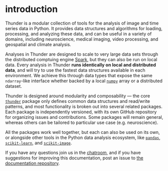 # introduction

Thunder is a modular collection of tools for the analysis of image and time series data in Python. It provides data structures and algorithms for loading, processing, and analyzing these  data, and can be useful in a variety of domains, including neuroscience, medical imaging, video processing, and geospatial and climate analysis.

Analyses in Thunder are designed to scale to very large data sets through the distributed comptuing engine [Spark](https://github.com/apache/spark), but they can also be run on local data. Every analysis in Thunder **runs identically on local and distributed data**, and will try to use the fastest data structures available in each environment. We achieve this through data types that expose the same `ndarray`-like interface whether backed by a local [`numpy`](https://github.com/numpy/numpy) array or a distributed dataset. 

Thunder is designed around modularity and composability — the core [`thunder`](https://github.com/thunder-project/thunder) package only defines common data structures and read/write patterns, and most functionality is broken out into several related packages. Each package is independently versioned, with its own GitHub repository for organizing issues and contributions. Some packages will remain general, whereas others can be tailored to particular use case (e.g. neuroscience).

All the packages work well together, but each can also be used on its own, or alongside other tools in the Python data analysis ecosystem, like [`pandas`](https://github.com/pydata/pandas), [`scikit-learn`](https://github.com/scikit-learn/scikit-learn), and [`scikit-image`](https://github.com/scikit-image/scikit-image).

If you have any questions join us in the [chatroom](https://gitter.im/thunder-project/thunder), and if you have suggestions for improving this documentation, post an issue to [the documentation repository](https://github.com/thunder-project/thunder-docs).